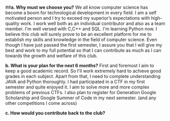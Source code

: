 ##**a. Why must we choose you?**
We all know computer science has become a boom for technological development in every field. I am a self motivated person and I try to exceed my superior’s expectations with high-quality work. I work well both as an individual contributor and also as a team member.
I'm well versed with C,C++ and SQL. I'm learning Python now.
I believe this club will surely prove to be an excellent platform for me to establish my skills and knowledge in the field of computer science.
Even though I have just passed the first semester, I assure you that I will give my best and work to my full potential so that I can contribute as much as I can towards the growth and welfare of this club.

**b. What is your plan for the next 6 months?**
First and foremost I aim to keep a good academic record. So I'll work extremely hard to achieve good grades in each subject. Apart from that, I need to complete understanding
JAVA and Python thoroughly. I had participated in a CTF in my first semester and quite enjoyed it. I aim to solve more and more complex problems of previous CTFs. I also plan to register for Generation Google Scholarship and Google Summer of Code in my next semester. (and any other competitions I come across)

**c. How would you contribute back to the club?**
